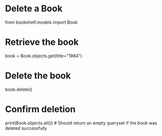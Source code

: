 # Delete a Book

from bookshelf.models import Book

# Retrieve the book
book = Book.objects.get(title="1984")

# Delete the book
book.delete()

# Confirm deletion
print(Book.objects.all())  # Should return an empty queryset if the book was deleted successfully

